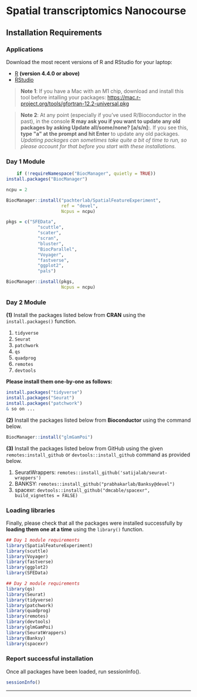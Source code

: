 # Spatial transcriptomics Nanocourse

## Installation Requirements

### Applications
Download the most recent versions of R and RStudio for your laptop:

 - [R](http://lib.stat.cmu.edu/R/CRAN/) **(version 4.4.0 or above)**
 - [RStudio](https://www.rstudio.com/products/rstudio/download/#download)

> **Note 1**: If you have a Mac with an M1 chip, download and install this tool before intalling your packages: https://mac.r-project.org/tools/gfortran-12.2-universal.pkg

> **Note 2**: At any point (especially if you’ve used R/Bioconductor in the past), in the console **R may ask you if you want to update any old packages by asking Update all/some/none? [a/s/n]:**. If you see this, **type "a" at the prompt and hit Enter** to update any old packages. _Updating packages can sometimes take quite a bit of time to run, so please account for that before you start with these installations._  


### Day 1 Module

```r
	if (!requireNamespace("BiocManager", quietly = TRUE)) 
install.packages("BiocManager")

ncpu = 2

BiocManager::install("pachterlab/SpatialFeatureExperiment",
                     ref = "devel",
                     Ncpus = ncpu)

pkgs = c("SFEData",
         	"scuttle",
         	"scater",
         	"scran",
         	"bluster",
         	"BiocParallel",
         	"Voyager",
         	"fastverse",
         	"ggplot2",
         	"pals")

BiocManager::install(pkgs,
                     Ncpus = ncpu)

```



### Day 2 Module

**(1)** Install the packages listed below from **CRAN** using the `install.packages()` function. 

1. `tidyverse`
2. `Seurat`
3. `patchwork`
4. `qs`
5. `quadprog`
6. `remotes`
7. `devtools`


**Please install them one-by-one as follows:**

```r
install.packages("tidyverse")
install.packages("Seurat")
install.packages("patchwork")
& so on ...
```

**(2)** Install the packages listed below from **Bioconductor** using the command below.

```r
BiocManager::install("glmGamPoi")
```

**(3)** Install the packages listed below from GitHub using the given `remotes:install_github` or `devtools::install_github` command as provided below.

1. SeuratWrappers: `remotes::install_github('satijalab/seurat-wrappers')`
2. BANKSY: `remotes::install_github("prabhakarlab/Banksy@devel")`
3. spacexr: `devtools::install_github("dmcable/spacexr", build_vignettes = FALSE)`


### Loading libraries
Finally, please check that all the packages were installed successfully by **loading them one at a time** using the `library()` function.  

```r
## Day 1 module requirements
library(SpatialFeatureExperiment)
library(scuttle)
library(Voyager)
library(fastverse)
library(ggplot2)
library(SFEData)

## Day 2 module requirements
library(qs)
library(Seurat)
library(tidyverse)
library(patchwork)
library(quadprog)
library(remotes)
library(devtools)
library(glmGamPoi)
library(SeuratWrappers)
library(Banksy)
library(spacexr)

```

### Report successful installation 
Once all packages have been loaded, run sessionInfo().  

```r
sessionInfo()
```



---
